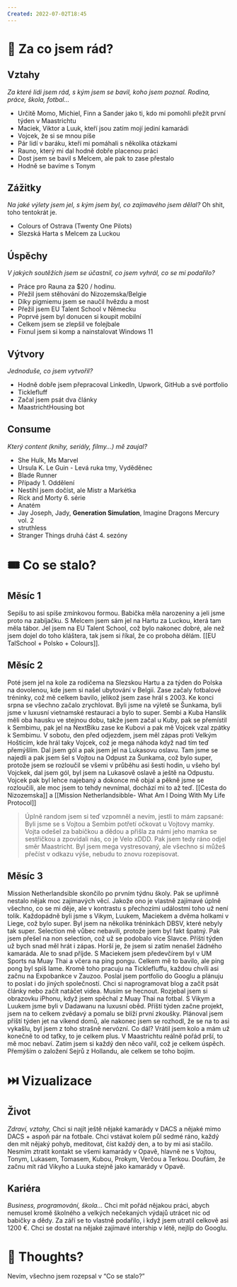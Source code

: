 ```yaml
---
Created: 2022-07-02T18:45
---
```

# 🌈 Za co jsem rád?
## Vztahy
_Za které lidi jsem rád, s kým jsem se bavil, koho jsem poznal. Rodina, práce, škola, fotbal..._
- Určitě Momo, Michiel, Finn a Sander jako ti, kdo mi pomohli přežít první týden v Maastrichtu
- Maciek, Viktor a Luuk, kteří jsou zatím mojí jediní kamarádi
- Vojcek, že si se mnou píše
- Pár lidí v baráku, kteří mi pomáhali s několika otázkami
- Rauno, který mi dal hodně dobře placenou práci
- Dost jsem se bavil s Melcem, ale pak to zase přestalo
- Hodně se bavíme s Tonym
## Zážitky
_Na jaké výlety jsem jel, s kým jsem byl, co zajímavého jsem dělal?_
Oh shit, toho tentokrát je.
- Colours of Ostrava (Twenty One Pilots)
- Slezská Harta s Melcem za Luckou
## Úspěchy
_V jakých soutěžích jsem se účastnil, co jsem vyhrál, co se mi podařilo?_
- Práce pro Rauna za $20 / hodinu.
- Přežil jsem stěhování do Nizozemska/Belgie
- Díky pigmiemu jsem se naučil hvězdu a most
- Přežil jsem EU Talent School v Německu
- Poprvé jsem byl donucen si koupit mobilní
- Celkem jsem se zlepšil ve folejbale
- Fixnul jsem si komp a nainstalovat Windows 11
## Výtvory
_Jednoduše, co jsem vytvořil?_
- Hodně dobře jsem přepracoval LinkedIn, Upwork, GitHub a své portfolio
- Ticklefluff
- Začal jsem psát dva články
- MaastrichtHousing bot
## Consume
_Který content (knihy, seriály, filmy...) mě zaujal?_
- She Hulk, Ms Marvel
- Ursula K. Le Guin - Levá ruka tmy, Vyděděnec
- Blade Runner
- Případy 1. Oddělení
- Nestihl jsem dočíst, ale Mistr a Markétka
- Rick and Morty 6. série
- Anatém
- Jay Joseph, Jady, **Generation Simulation**, Imagine Dragons Mercury vol. 2
- struthless
- Stranger Things druhá část 4. sezóny
# 🎟️ Co se stalo?
## Měsíc 1
Sepíšu to asi spíše zmínkovou formou. Babička měla narozeniny a jeli jsme proto na zabíjačku. S Melcem jsem sám jel na Hartu za Luckou, která tam měla tábor. Jel jsem na EU Talent School, což bylo nakonec dobré, ale než jsem dojel do toho kláštera, tak jsem si říkal, že co proboha dělám. [[EU TalSchool + Polsko + Colours]].
## Měsíc 2
Poté jsem jel na kole za rodičema na Slezskou Hartu a za týden do Polska na dovolenou, kde jsem si našel ubytování v Belgii. Zase začaly fotbalové tréninky, což mě celkem bavilo, jelikož jsem zase hrál s 2003. Ke konci srpna se všechno začalo zrychlovat. Byli jsme na výletě se Šunkama, byli jsme v luxusní vietnamské restauraci a bylo to super. Sembi a Kuba Hanslik měli oba hausku ve stejnou dobu, takže jsem začal u Kuby, pak se přemístil k Sembimu, pak jel na NextBiku zase ke Kubovi a pak mě Vojcek vzal zpátky k Sembimu. V sobotu, den před odjezdem, jsem měl zápas proti Velkým Hošticím, kde hrál taky Vojcek, což je mega náhoda když nad tím teď přemýšlím. Dal jsem gól a pak jsem jel na Lukasovu oslavu. Tam jsme se najedli a pak jsem šel s Vojtou na Odpust za Šunkama, což bylo super, protože jsem se rozloučil se všemi v průběhu asi šesti hodin, u všeho byl Vojckek, dal jsem gól, byl jsem na Lukasově oslavě a ještě na Odpustu. Vojcek pak byl lehce najebaný a dokonce mě objal a pěkně jsme se rozloučili, ale moc jsem to tehdy nevnímal, dochází mi to až teď. [[Cesta do Nizozemska]] a [[Mission Netherlandsibble- What Am I Doing With My Life Protocol]]

> Úplně random jsem si teď vzpomněl a nevím, jestli to mám zapsané: Byli jsme se s Vojtou a Sembim potřetí očkovat u Vojtovy mamky. Vojta odešel za babičkou a dědou a přišla za námi jeho mamka se sestřičkou a zpovídali nás, co je Velo xDDD.
Pak jsem tedy ráno odjel směr Maastricht. Byl jsem mega vystresovaný, ale všechno si můžeš přečíst v odkazu výše, nebudu to znovu rozepisovat.
## Měsíc 3
Mission Netherlandsible skončilo po prvním týdnu školy. Pak se upřímně nestalo nějak moc zajímavých věcí. Jakože ono je vlastně zajímavé úplně všechno, co se mi děje, ale v kontrastu s přechozími událostmi toho už není tolik. Každopádně byli jsme s Vikym, Luukem, Maciekem a dvěma holkami v Liege, což bylo super. Byl jsem na několika tréninkách DBSV, které nebyly tak super. Selection mě vůbec nebavili, protože jsem byl fakt špatný. Pak jsem přešel na non selection, což už se podobalo více Slavce. Příští týden už bych snad měl hrát i zápas. Horší je, že jsem si zatím nenašel žádného kamaráda. Ale to snad příjde.
S Maciekem jsem předevčírem byl v UM Sports na Muay Thai a včera na ping pongu. Celkem mě to bavilo, ale ping pong byl spíš lame. Kromě toho pracuju na Ticklefluffu, každou chvíli asi začnu na Expobankce v Zauzoo. Poslal jsem portfolio do Googlu a plánuju to poslat i do jiných společností. Chci si naprogramovat blog a začít psát články nebo začít natáčet videa. Musím se hecnout. Rozjebal jsem si obrazovku iPhonu, když jsem spěchal z Muay Thai na fotbal. S Vikym a Luukem jsme byli v Dadawanu na luxusní oběd. Příští týden začne projekt, jsem na to celkem zvědavý a pomalu se blíží první zkoušky. Plánoval jsem příští týden jet na víkend domů, ale nakonec jsem se rozhodl, že se na to asi vykašlu, byl jsem z toho strašně nervózní. Co dál? Vrátil jsem kolo a mám už konečně to od taťky, to je celkem plus. V Maastrichtu reálně pořád prší, to mě moc nebaví. Zatím jsem si každý den něco vařil, což je celkem úspěch. Přemýším o založení Sejrů z Hollandu, ale celkem se toho bojím.
# ⏭️ Vizualizace
## Život
_Zdraví, vztahy,_
Chci si najít ještě nějaké kamarády v DACS a nějaké mimo DACS + aspoň pár na fotbale. Chci vstávat kolem půl sedmé ráno, každý den mít nějaký pohyb, meditovat, číst každý den, a to by mi asi stačilo. Nesmím ztratit kontakt se všemi kamarády v Opavě, hlavně ne s Vojtou, Tonym, Lukasem, Tomasem, Kubou, Prokym, Verčou a Terkou.
Doufám, že začnu mít rád Vikyho a Luuka stejně jako kamarády v Opavě.
## Kariéra
_Business, programování, škola..._
Chci mít pořád nějakou práci, abych nemusel kromě školného a velkých nečekaných výdajů utrácet nic od babičky a dědy. Za září se to vlastně podařilo, i když jsem utratil celkově asi 1200 €.
Chci se dostat na nějaké zajímavé intership v létě, nejlíp do Googlu.
# 💭 Thoughts?
Nevím, všechno jsem rozepsal v “Co se stalo?”